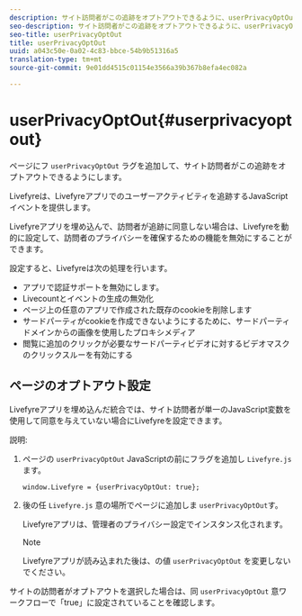 ```yaml
---
description: サイト訪問者がこの追跡をオプトアウトできるように、userPrivacyOptOutフラグをページに追加します。
seo-description: サイト訪問者がこの追跡をオプトアウトできるように、userPrivacyOptOutフラグをページに追加します。
seo-title: userPrivacyOptOut
title: userPrivacyOptOut
uuid: a043c50e-0a02-4c83-bbce-54b9b51316a5
translation-type: tm+mt
source-git-commit: 9e01dd4515c01154e3566a39b367b8efa4ec082a

---
```



# userPrivacyOptOut{#userprivacyoptout}

ページにフ `userPrivacyOptOut` ラグを追加して、サイト訪問者がこの追跡をオプトアウトできるようにします。

Livefyreは、Livefyreアプリでのユーザーアクティビティを追跡するJavaScriptイベントを提供します。

Livefyreアプリを埋め込んで、訪問者が追跡に同意しない場合は、Livefyreを動的に設定して、訪問者のプライバシーを確保するための機能を無効にすることができます。

設定すると、Livefyreは次の処理を行います。

* アプリで認証サポートを無効にします。
* Livecountとイベントの生成の無効化
* ページ上の任意のアプリで作成された既存のcookieを削除します
* サードパーティがcookieを作成できないようにするために、サードパーティドメインからの画像を使用したプロキシメディア
* 閲覧に追加のクリックが必要なサードパーティビデオに対するビデオマスクのクリックスルーを有効にする

## ページのオプトアウト設定

Livefyreアプリを埋め込んだ統合では、サイト訪問者が単一のJavaScript変数を使用して同意を与えていない場合にLivefyreを設定できます。

説明:

1. ページの `userPrivacyOptOut` JavaScriptの前にフラグを追加し `Livefyre.js` ます。

   ```
   window.Livefyre = {userPrivacyOptOut: true};
   ```

1. 後の任 `Livefyre.js` 意の場所でページに追加しま `userPrivacyOptOut`す。

   Livefyreアプリは、管理者のプライバシー設定でインスタンス化されます。

   >[!NOTE]
   >
   >Livefyreアプリが読み込まれた後は、の値 `userPrivacyOptOut` を変更しないでください。

サイトの訪問者がオプトアウトを選択した場合は、同 `userPrivacyOptOut` 意ワークフローで「true」に設定されていることを確認します。
